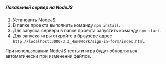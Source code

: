 ##### Локальный сервер на NodeJS

1. Установить NodeJS.
2. В папке проекта выполнить команду `npm install`.
3. Для запуска сервера в папке проекта запустить команду `npm start`.
4. Для запуска игры откройте в браузере адрес `http://localhost:3000/3.3_HomeWork/sign-in-form/index.html`.


При использовании NodeJS тесты и игра будут обновляться автоматически при изменении файлов.


